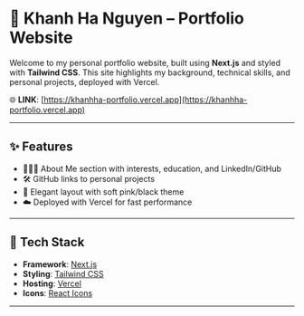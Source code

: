 # 💼 Khanh Ha Nguyen – Portfolio Website

Welcome to my personal portfolio website, built using **Next.js** and styled with **Tailwind CSS**. This site highlights my background, technical skills, and personal projects, deployed with Vercel.

🌐 **LINK**: [https://khanhha-portfolio.vercel.app](https://khanhha-portfolio.vercel.app)

---

## ✨ Features

- 👩🏻‍💻 About Me section with interests, education, and LinkedIn/GitHub
- 🛠️ GitHub links to personal projects
- 🎨 Elegant layout with soft pink/black theme
- ☁️ Deployed with Vercel for fast performance

---

## 🧰 Tech Stack

- **Framework**: [Next.js](https://nextjs.org/)
- **Styling**: [Tailwind CSS](https://tailwindcss.com/)
- **Hosting**: [Vercel](https://vercel.com/)
- **Icons**: [React Icons](https://react-icons.github.io/react-icons/)

---
